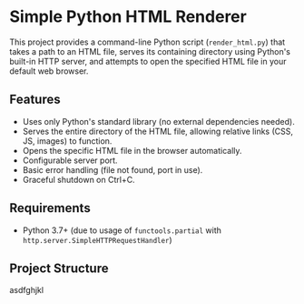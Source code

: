 # Simple Python HTML Renderer

This project provides a command-line Python script (`render_html.py`) that takes a path to an HTML file, serves its containing directory using Python's built-in HTTP server, and attempts to open the specified HTML file in your default web browser.

## Features

* Uses only Python's standard library (no external dependencies needed).
* Serves the entire directory of the HTML file, allowing relative links (CSS, JS, images) to function.
* Opens the specific HTML file in the browser automatically.
* Configurable server port.
* Basic error handling (file not found, port in use).
* Graceful shutdown on Ctrl+C.

## Requirements

* Python 3.7+ (due to usage of `functools.partial` with `http.server.SimpleHTTPRequestHandler`)

## Project Structure

asdfghjkl
